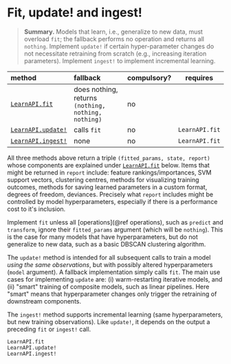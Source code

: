 # Fit, update! and ingest!

> **Summary.** Models that learn, i.e., generalize to new data, must overload `fit`;
> the fallback performs no operation and returns all `nothing`. Implement `update!` if
> certain hyper-parameter changes do not necessitate retraining from scratch (e.g.,
> increasing iteration parameters). Implement `ingest!` to implement incremental learning.

| method                     | fallback                                           | compulsory? | requires          |
|:---------------------------|:---------------------------------------------------|-------------|-------------------|
[`LearnAPI.fit`](@ref)       | does nothing, returns `(nothing, nothing, nothing)`| no          |                   |
[`LearnAPI.update!`](@ref)   | calls `fit`                                        | no          | `LearnAPI.fit`    |
[`LearnAPI.ingest!`](@ref)   | none                                               | no          | `LearnAPI.fit`    |

All three methods above return a triple `(fitted_params, state, report)` whose components
are explained under [`LearnAPI.fit`](@ref) below.  Items that might be returned in
`report` include: feature rankings/importances, SVM support vectors, clustering centres,
methods for visualizing training outcomes, methods for saving learned parameters in a
custom format, degrees of freedom, deviances. Precisely what `report` includes might be
controlled by model hyperparameters, especially if there is a performance cost to it's
inclusion.

Implement `fit` unless all [operations](@ref operations), such as `predict` and
`transform`, ignore their `fitted_params` argument (which will be `nothing`). This is the
case for many models that have hyperparameters, but do not generalize to new data, such
as a basic DBSCAN clustering algorithm.

The `update!` method is intended for all subsequent calls to train a model *using the same
observations*, but with possibly altered hyperparameters (`model` argument). A fallback
implementation simply calls `fit`. The main use cases for implementing `update` are: (i)
warm-restarting iterative models, and (ii) "smart" training of composite models, such as
linear pipelines. Here "smart" means that hyperparameter changes only trigger the
retraining of downstream components.

The `ingest!` method supports incremental learning (same hyperparameters, but new training
observations). Like `update!`, it depends on the output a preceding `fit` or `ingest!`
call.

```@docs
LearnAPI.fit
LearnAPI.update!
LearnAPI.ingest!
```
